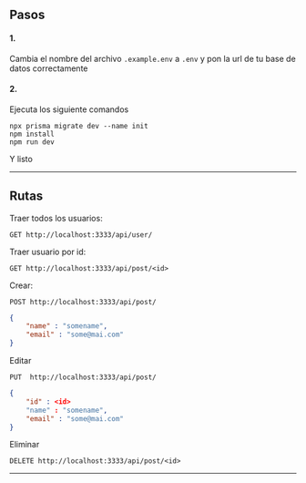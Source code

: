 ## Pasos
#### 1.
Cambia el nombre del archivo `.example.env` a `.env` y pon la url de tu base de datos correctamente

#### 2. 
Ejecuta los siguiente comandos
```
npx prisma migrate dev --name init
npm install 
npm run dev
```
Y listo 

---

## Rutas
Traer todos los usuarios:
``` 
GET http://localhost:3333/api/user/
```


Traer usuario por id:
``` 
GET http://localhost:3333/api/post/<id>
```

Crear:
```
POST http://localhost:3333/api/post/
```

```json
{
    "name" : "somename",
    "email" : "some@mai.com"
}
```

Editar
```
PUT  http://localhost:3333/api/post/
```
```json
{
    "id" : <id>   
    "name" : "somename",
    "email" : "some@mai.com"
}
```

Eliminar
``` 
DELETE http://localhost:3333/api/post/<id>
```


---